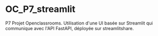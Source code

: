 # OC_P7_streamlit
P7 Projet Openclassrooms. 
Utilisation d'une UI basée sur Streamlit qui communique avec l'API FastAPI, déployée sur streamlitshare.
